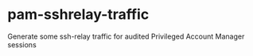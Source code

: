 # pam-sshrelay-traffic
Generate some ssh-relay traffic for audited Privileged Account Manager sessions
